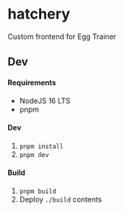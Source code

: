 # hatchery
Custom frontend for Egg Trainer

## Dev

#### Requirements
- NodeJS 16 LTS
- pnpm

#### Dev
1. `pnpm install`
2. `pnpm dev`

#### Build
1. `pnpm build`
2. Deploy `./build` contents
